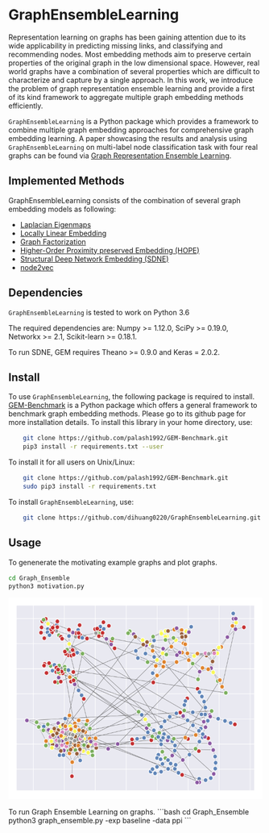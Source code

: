 # GraphEnsembleLearning
Representation learning on graphs has been gaining attention due to its wide applicability in predicting missing links, and classifying and recommending nodes. Most embedding methods aim to preserve certain properties of the original graph in the low dimensional space. However, real world graphs have a combination of several properties which are difficult to characterize and capture by a single approach. In this work, we introduce the problem of graph representation ensemble learning and provide a first of its kind framework to aggregate multiple graph embedding methods efficiently. 

``GraphEnsembleLearning`` is a Python package which provides a framework to combine multiple graph embedding approaches for comprehensive graph embedding learning. A paper showcasing the results and analysis using ``GraphEnsembleLearning`` on multi-label node classification task with four real graphs can be found via [Graph Representation Ensemble Learning](https://arxiv.org/abs/1909.02811).

## Implemented Methods
GraphEnsembleLearning consists of the combination of several graph embedding models as following: 
* [Laplacian Eigenmaps](http://yeolab.weebly.com/uploads/2/5/5/0/25509700/belkin_laplacian_2003.pdf)
* [Locally Linear Embedding](http://www.robots.ox.ac.uk/~az/lectures/ml/lle.pdf)
* [Graph Factorization](https://static.googleusercontent.com/media/research.google.com/en//pubs/archive/40839.pdf)
* [Higher-Order Proximity preserved Embedding (HOPE)](http://www.kdd.org/kdd2016/papers/files/rfp0184-ouA.pdf)
* [Structural Deep Network Embedding (SDNE)](http://www.kdd.org/kdd2016/papers/files/rfp0191-wangAemb.pdf)
* [node2vec](http://www.kdd.org/kdd2016/papers/files/rfp0218-groverA.pdf)

## Dependencies
``GraphEnsembleLearning`` is tested to work on Python 3.6

The required dependencies are: Numpy >= 1.12.0, SciPy >= 0.19.0, Networkx >= 2.1, Scikit-learn >= 0.18.1.

To run SDNE, GEM requires Theano >= 0.9.0 and Keras = 2.0.2.

## Install
To use ``GraphEnsembleLearning``, the following package is required to install. 
[GEM-Benchmark](https://github.com/palash1992/GEM-Benchmark) is a Python package which offers a general framework to benchmark graph embedding methods. Please go to its github page for more installation details. To install this library in your home directory, use:
```bash
    git clone https://github.com/palash1992/GEM-Benchmark.git
    pip3 install -r requirements.txt --user
```

To install it for all users on Unix/Linux:
```bash 
    git clone https://github.com/palash1992/GEM-Benchmark.git
    sudo pip3 install -r requirements.txt
```

To install ``GraphEnsembleLearning``, use:
```bash 
    git clone https://github.com/dihuang0220/GraphEnsembleLearning.git
```

## Usage
To genenerate the motivating example graphs and plot graphs. 
```bash
cd Graph_Ensemble
python3 motivation.py
```
<p align="center">
  <img width="520" height="400" src="images/ensemble_merged.png">
</p>
To run Graph Ensemble Learning on graphs. 
```bash
cd Graph_Ensemble
python3 graph_ensemble.py -exp baseline -data ppi
```
